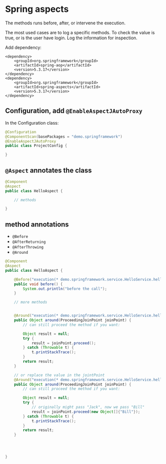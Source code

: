 # Spring aspects 
The methods runs before, after, or intervene the execution.

The most used cases are to log a specific methods. To check the value is true, or is the user have login. Log the information for inspection.

Add dependency:
```
<dependency>
    <groupId>org.springframework</groupId>
    <artifactId>spring-aop</artifactId>
    <version>5.3.17</version>
</dependency>
<dependency>
    <groupId>org.springframework</groupId>
    <artifactId>spring-aspects</artifactId>
    <version>5.3.17</version>
</dependency>

```

## Configuration, add `@EnableAspectJAutoProxy`

In the Configuration class:
```java
@Configuration
@ComponentScan(basePackages = "demo.springframework")
@EnableAspectJAutoProxy
public class ProjectConfig {

}
```

## `@Aspect` annotates the class



```java
@Component
@Aspect
public class HelloAspect {

    // methods

}
```

## method annotations

- `@Before`
- `@AfterReturning`
- `@AfterThrowing`
- `@Around`

```java
@Component
@Aspect
public class HelloAspect {

    @Before("execution(* demo.springframework.service.HelloService.hello(..))")
    public void before() {
        System.out.println("before the call");
    }

    // more methods


    @Around("execution(* demo.springframework.service.HelloService.hello(..))")
    public Object around(ProceedingJoinPoint joinPoint) {
        // can still proceed the method if you want:

        Object result = null;
        try {
            result = joinPoint.proceed();
        } catch (Throwable t) {
            t.printStackTrace();
        }
        return result;
    }

    // or replace the value in the jointPoint
    @Around("execution(* demo.springframework.service.HelloService.hello(..))")
    public Object around(ProceedingJoinPoint joinPoint) {
        // can still proceed the method if you want:

        Object result = null;
        try {
            // originally might pass "Jack", now we pass "Bill"
            result = joinPoint.proceed(new Object[]{"Bill"}); 
        } catch (Throwable t) {
            t.printStackTrace();
        }
        return result;
    }




}
```
